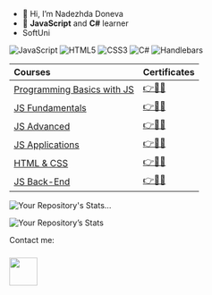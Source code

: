- 👋 Hi, I’m Nadezhda Doneva
- 👀 **JavaScript** and **C#** learner
- SoftUni

![JavaScript](https://img.shields.io/badge/javascript-%23323330.svg?style=for-the-badge&logo=javascript&logoColor=%23F7DF1E)
![HTML5](https://img.shields.io/badge/html5-%23E34F26.svg?style=for-the-badge&logo=html5&logoColor=white)
![CSS3](https://img.shields.io/badge/css3-%231572B6.svg?style=for-the-badge&logo=css3&logoColor=white)
![C#](https://img.shields.io/badge/c%23-%23239120.svg?style=for-the-badge&logo=c-sharp&logoColor=white)
![Handlebars](https://img.shields.io/badge/Handlebars%20js-f0772b?style=for-the-badge&logo=handlebarsdotjs&logoColor=black)

|**Courses**|**Certificates**|
|:---|:---|
|<a href="https://softuni.bg/trainings/3622/programming-basics-with-javascript-january-2022"> Programming Basics with JS </a>| <a href="https://softuni.bg/certificates/details/124510/a874bf50"> 👉📜✅</a> |
|<a href="https://softuni.bg/trainings/3732/programming-fundamentals-with-javascript-may-2022"> JS Fundamentals </a>| <a href="https://softuni.bg/certificates/details/139117/fef71e80"> 👉📜✅</a> |
|<a href="https://softuni.bg/trainings/3846/js-advanced-september-2022"> JS Advanced </a>| <a href="https://softuni.bg/certificates/details/145363/7ae375fd"> 👉📜✅</a> |
|<a href="https://softuni.bg/trainings/3847/js-applications-october-2022"> JS Applications </a>| <a href="https://softuni.bg/certificates/details/149767/f0cb6234"> 👉📜✅</a> |
|<a href="https://softuni.bg/trainings/4114/html-and-css-may-2023"> HTML & CSS </a>| <a href="https://softuni.bg/certificates/details/174782/815c1100"> 👉📜✅</a> |
|<a href="https://softuni.bg/trainings/4111/js-back-end-may-2023"> JS Back-End </a>| <a href="https://softuni.bg/certificates/details/182070/1f413760"> 👉📜✅</a> |


![Your Repository's Stats](https://github-readme-stats.vercel.app/api/top-langs/?username=NadezhdaDoneva&theme=blue-green)...

![Your Repository’s Stats](https://github-readme-stats.vercel.app/api?username=NadezhdaDoneva&show_icons=true)


Contact me:
### <p> <a href=https://www.linkedin.com/in/nadezhda-doneva-100120249/><img height="50em" src="https://www.mhe-sme.org/wp-content/uploads/2017/12/linkedin-icon.png" /><a/>
<!---
NadezhdaDoneva/NadezhdaDoneva is a ✨ special ✨ repository because its `README.md` (this file) appears on your GitHub profile.
You can click the Preview link to take a look at your changes.
--->
